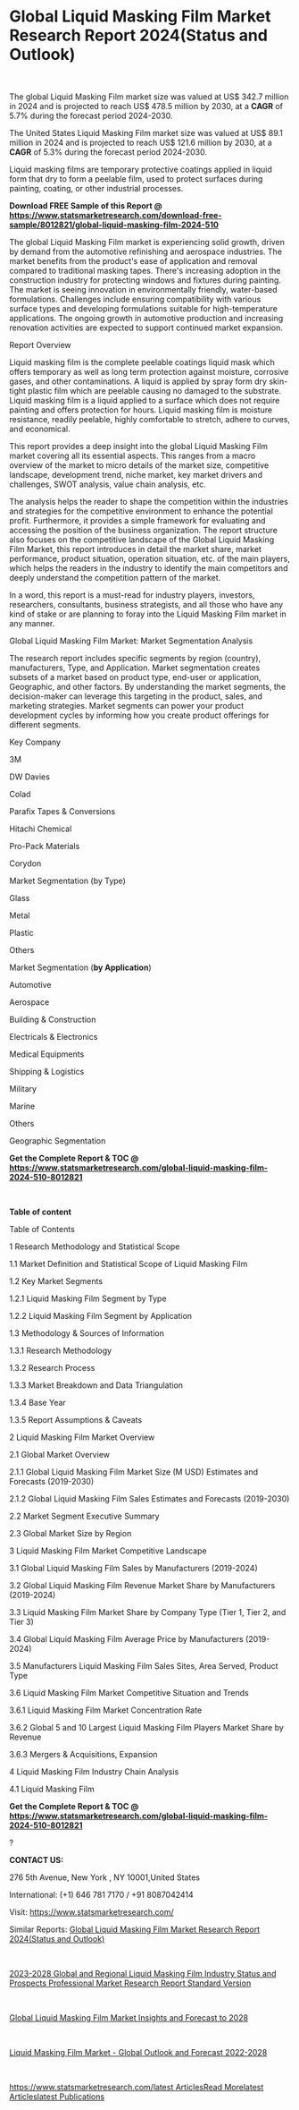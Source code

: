 <h1>Global Liquid Masking Film Market Research Report 2024(Status and Outlook)</h1><br/><p>The global Liquid Masking Film market size was valued at US$ 342.7 million in 2024 and is projected to reach US$ 478.5 million by 2030, at a <strong>CAGR</strong> of 5.7% during the forecast period 2024-2030.</p>
 
 
 
 <p>The United States Liquid Masking Film market size was valued at US$ 89.1 million in 2024 and is projected to reach US$ 121.6 million by 2030, at a <strong>CAGR</strong> of 5.3% during the forecast period 2024-2030.</p>
 
 
 
 <p>Liquid masking films are temporary protective coatings applied in liquid form that dry to form a peelable film, used to protect surfaces during painting, coating, or other industrial processes.</p>
 
 
 
 <p><strong>Download FREE Sample of this Report @ <a href="https://www.statsmarketresearch.com/download-free-sample/8012821/global-liquid-masking-film-2024-510">https://www.statsmarketresearch.com/download-free-sample/8012821/global-liquid-masking-film-2024-510</a></strong></p>
 
 
 
 <p>The global Liquid Masking Film market is experiencing solid growth, driven by demand from the automotive refinishing and aerospace industries. The market benefits from the product&#39;s ease of application and removal compared to traditional masking tapes. There&#39;s increasing adoption in the construction industry for protecting windows and fixtures during painting. The market is seeing innovation in environmentally friendly, water-based formulations. Challenges include ensuring compatibility with various surface types and developing formulations suitable for high-temperature applications. The ongoing growth in automotive production and increasing renovation activities are expected to support continued market expansion.</p>
 
 
 
 <p>Report Overview</p>
 
 
 
 <p>Liquid masking film is the complete peelable coatings liquid mask which offers temporary as well as long term protection against moisture, corrosive gases, and other contaminations. A liquid is applied by spray form dry skin-tight plastic film which are peelable causing no damaged to the substrate. Liquid masking film is a liquid applied to a surface which does not require painting and offers protection for hours. Liquid masking film is moisture resistance, readily peelable, highly comfortable to stretch, adhere to curves, and economical.</p>
 
 
 
 <p>This report provides a deep insight into the global Liquid Masking Film market covering all its essential aspects. This ranges from a macro overview of the market to micro details of the market size, competitive landscape, development trend, niche market, key market drivers and challenges, SWOT analysis, value chain analysis, etc.</p>
 
 
 
 <p>The analysis helps the reader to shape the competition within the industries and strategies for the competitive environment to enhance the potential profit. Furthermore, it provides a simple framework for evaluating and accessing the position of the business organization. The report structure also focuses on the competitive landscape of the Global Liquid Masking Film Market, this report introduces in detail the market share, market performance, product situation, operation situation, etc. of the main players, which helps the readers in the industry to identify the main competitors and deeply understand the competition pattern of the market.</p>
 
 
 
 <p>In a word, this report is a must-read for industry players, investors, researchers, consultants, business strategists, and all those who have any kind of stake or are planning to foray into the Liquid Masking Film market in any manner.</p>
 
 
 
 <p>Global Liquid Masking Film Market: Market Segmentation Analysis</p>
 
 
 
 <p>The research report includes specific segments by region (country), manufacturers, Type, and Application. Market segmentation creates subsets of a market based on product type, end-user or application, Geographic, and other factors. By understanding the market segments, the decision-maker can leverage this targeting in the product, sales, and marketing strategies. Market segments can power your product development cycles by informing how you create product offerings for different segments.</p>
 
 
 
 <p>Key Company</p>
 
 
 
 <p>3M</p>
 
 
 
 <p>DW Davies</p>
 
 
 
 <p>Colad</p>
 
 
 
 <p>Parafix Tapes & Conversions</p>
 
 
 
 <p>Hitachi Chemical</p>
 
 
 
 <p>Pro-Pack Materials</p>
 
 
 
 <p>Corydon</p>
 
 
 
 <p>Market Segmentation (by Type)</p>
 
 
 
 <p>Glass</p>
 
 
 
 <p>Metal</p>
 
 
 
 <p>Plastic</p>
 
 
 
 <p>Others</p>
 
 
 
 <p>Market Segmentation (<strong>by Application</strong>)</p>
 
 
 
 <p>Automotive</p>
 
 
 
 <p>Aerospace</p>
 
 
 
 <p>Building & Construction</p>
 
 
 
 <p>Electricals & Electronics</p>
 
 
 
 <p>Medical Equipments</p>
 
 
 
 <p>Shipping & Logistics</p>
 
 
 
 <p>Military</p>
 
 
 
 <p>Marine</p>
 
 
 
 <p>Others</p>
 
 
 
 <p>Geographic Segmentation</p>
 
 
 
 <div><b>Get the Complete Report & TOC @ <a href="https://www.statsmarketresearch.com/global-liquid-masking-film-2024-510-8012821">https://www.statsmarketresearch.com/global-liquid-masking-film-2024-510-8012821</a></b></div>
 
 
 
 <p><br />
 
 <b>Table of content</b></p>
 
 
 
 <p>Table of Contents<br />
 
 1 Research Methodology and Statistical Scope<br />
 
 1.1 Market Definition and Statistical Scope of Liquid Masking Film<br />
 
 1.2 Key Market Segments<br />
 
 1.2.1 Liquid Masking Film Segment by Type<br />
 
 1.2.2 Liquid Masking Film Segment by Application<br />
 
 1.3 Methodology & Sources of Information<br />
 
 1.3.1 Research Methodology<br />
 
 1.3.2 Research Process<br />
 
 1.3.3 Market Breakdown and Data Triangulation<br />
 
 1.3.4 Base Year<br />
 
 1.3.5 Report Assumptions & Caveats<br />
 
 2 Liquid Masking Film Market Overview<br />
 
 2.1 Global Market Overview<br />
 
 2.1.1 Global Liquid Masking Film Market Size (M USD) Estimates and Forecasts (2019-2030)<br />
 
 2.1.2 Global Liquid Masking Film Sales Estimates and Forecasts (2019-2030)<br />
 
 2.2 Market Segment Executive Summary<br />
 
 2.3 Global Market Size by Region<br />
 
 3 Liquid Masking Film Market Competitive Landscape<br />
 
 3.1 Global Liquid Masking Film Sales by Manufacturers (2019-2024)<br />
 
 3.2 Global Liquid Masking Film Revenue Market Share by Manufacturers (2019-2024)<br />
 
 3.3 Liquid Masking Film Market Share by Company Type (Tier 1, Tier 2, and Tier 3)<br />
 
 3.4 Global Liquid Masking Film Average Price by Manufacturers (2019-2024)<br />
 
 3.5 Manufacturers Liquid Masking Film Sales Sites, Area Served, Product Type<br />
 
 3.6 Liquid Masking Film Market Competitive Situation and Trends<br />
 
 3.6.1 Liquid Masking Film Market Concentration Rate<br />
 
 3.6.2 Global 5 and 10 Largest Liquid Masking Film Players Market Share by Revenue<br />
 
 3.6.3 Mergers & Acquisitions, Expansion<br />
 
 4 Liquid Masking Film Industry Chain Analysis<br />
 
 4.1 Liquid Masking Film</p>
 
 
 
 <div><b>Get the Complete Report & TOC @ <a href="https://www.statsmarketresearch.com/global-liquid-masking-film-2024-510-8012821">https://www.statsmarketresearch.com/global-liquid-masking-film-2024-510-8012821</a></b></div>
 
 
 
 <p>? </p>
 
 
 
 <p><b>CONTACT US:</b><br />
 
 276 5th Avenue, New York , NY 10001,United States<br />
 
 International: (+1) 646 781 7170 / +91 8087042414<br />
 
 Visit: <a href="https://www.statsmarketresearch.com/">https://www.statsmarketresearch.com/</a><br />
 
 Similar Reports: <a href="https://www.statsmarketresearch.com/global-liquid-masking-film-2024-510-8012821">Global Liquid Masking Film Market Research Report 2024(Status and Outlook)</a><br />
 
 <br />
 
 <a href="https://www.statsmarketresearch.com/global-liquid-masking-film-2024-510-8012821">2023-2028 Global and Regional Liquid Masking Film Industry Status and Prospects Professional Market Research Report Standard Version</a><br />
 
 <br />
 
 <a href="https://www.statsmarketresearch.com/global-liquid-masking-film-2024-510-8012821">Global Liquid Masking Film Market Insights and Forecast to 2028</a><br />
 
 <br />
 
 <a href="https://www.statsmarketresearch.com/global-liquid-masking-film-2024-510-8012821">Liquid Masking Film Market - Global Outlook and Forecast 2022-2028</a><br />
 
 <br />
 
 <a href="https://gyeongbokgung.com">https://www.statsmarketresearch.com/</a><a href="https://hallyeomaritime.com">latest Articles</a><a href="https://jingwansa.com">Read More</a><a href="https://nguoiviet.jp/">latest Articles</a><a href="https://www.intelmarketresearch.com/">latest Publications</a></p>